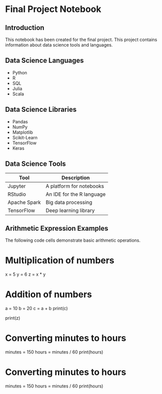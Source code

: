 # Final Project Notebook
## Introduction
This notebook has been created for the final project. This project contains information about data science tools and languages.
## Data Science Languages
- Python
- R
- SQL
- Julia
- Scala
## Data Science Libraries
- Pandas
- NumPy
- Matplotlib
- Scikit-Learn
- TensorFlow
- Keras
## Data Science Tools
| Tool          | Description                      |
| ------------- | -------------------------------- |
| Jupyter       | A platform for notebooks         |
| RStudio       | An IDE for the R language        |
| Apache Spark  | Big data processing              |
| TensorFlow    | Deep learning library            |
## Arithmetic Expression Examples
The following code cells demonstrate basic arithmetic operations.
# Multiplication of numbers
x = 5
y = 6
z = x * y
# Addition of numbers
a = 10
b = 20
c = a + b
print(c)

print(z)
# Converting minutes to hours
minutes = 150
hours = minutes / 60
print(hours)
# Converting minutes to hours
minutes = 150
hours = minutes / 60
print(hours)

